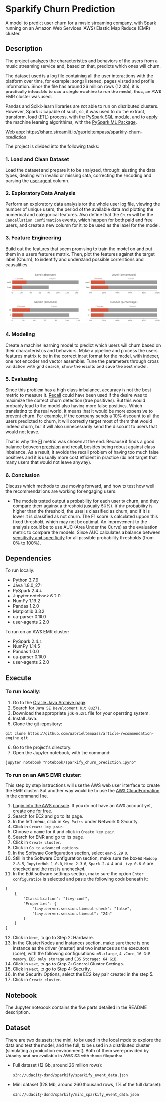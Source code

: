 # Sparkify Churn Prediction

A model to predict user churn for a music streaming company, with Spark running on an Amazon Web Services (AWS) Elastic Map Reduce (EMR) cluster.

## Description

The project analyzes the characteristics and behaviors of the users from a music streaming service and, based on that, predicts which ones will churn.

The dataset used is a log file containing all the user interactions with the platform over time, for example: songs listened, pages visited and profile information. Since the file has around 26 million rows (12 Gb), it is practically infeasible to use a single machine to run the model, thus, an AWS EMR cluster was used.

Pandas and Scikit-learn libraries are not able to run on distributed clusters. However, Spark is capable of such, so, it was used to do the extract, transform, load (ETL) process, with the [PySpark SQL module](https://spark.apache.org/docs/2.4.4/api/python/pyspark.sql.html), and to apply the machine learning algorithims, with the [PySpark ML Package](https://spark.apache.org/docs/2.4.4/api/python/pyspark.ml.html).

Web app: https://share.streamlit.io/gabrieltempass/sparkify-churn-prediction

The project is divided into the following tasks:

### 1. Load and Clean Dataset

Load the dataset and prepare it to be analyzed, through: ajusting the data types, dealing with invalid or missing data, correcting the encoding and parsing the [user agent](https://en.wikipedia.org/wiki/User_agent) column.

### 2. Exploratory Data Analysis

Perform an exploratory data analysis for the whole user log file, viewing the number of unique users, the period of the available data and plotting the numerical and categorical features. Also define that the `Churn` will be the `Cancellation Confirmation` events, which happen for both paid and free users, and create a new column for it, to be used as the label for the model.

### 3. Feature Engineering

Build out the features that seem promising to train the model on and put them in a users features matrix. Then, plot the features against the target label (Churn), to indentify and understand possible correlations and causalities.

![Screenshot](images/screenshot.png)

### 4. Modeling

Create a machine learning model to predict which users will churn based on their characteristics and behaviors. Make a pipeline and process the users features matrix to be in the correct input format for the model, with indexer, one hot encoder and vector assembler. Tune the parameters through cross validation with grid search, show the results and save the best model.

### 5. Evaluating

Since this problem has a high class imbalance, accuracy is not the best metric to measure it. [Recall](https://en.wikipedia.org/wiki/Precision_and_recall) could have been used if the desire was to maximize the correct churn detection (true positives). But this would probably lead to the model also having more false positives. Which translating to the real world, it means that it would be more expensive to prevent churn. For example, if the company sends a 10% discount to all the users predicted to churn, it will correctly target most of them that would indeed churn, but it will also unnecessarily send the discount to users that would not leave.

That is why the [F1](https://en.wikipedia.org/wiki/F-score) metric was chosen at the end. Because it finds a good balance between [precision](https://en.wikipedia.org/wiki/Precision_and_recall) and recall, besides being robust against class inbalance. As a result, it avoids the recall problem of having too much false positives and it is usually more cost efficient in practice (do not target that many users that would not leave anyway).

### 6. Conclusion

Discuss which methods to use moving forward, and how to test how well the recommendations are working for engaging users.

- The models tested output a probability for each user to churn, and they compare them against a threshold (usually 50%). If the probability is higher than the threshold, the user is classified as churn, and if it is lower it is classified as not churn. The F1 score is calculated uppon this fixed threshold, which may not be optimal. An improvement to the analysis could be to use AUC (Area Under the Curve) as the evaluation metric to compare the models. Since AUC calculates a balance between [sensitivity and specificity](https://en.wikipedia.org/wiki/Sensitivity_and_specificity) for all possible probability thresholds (from 0% to 100%).

## Dependencies

To run locally:
- Python 3.7.9
- Java 1.8.0_271
- PySpark 2.4.4
- Jupyter notebook 6.2.0
- NumPy 1.19.2
- Pandas 1.2.0
- Matplotlib 3.3.2
- ua-parser 0.10.0
- user-agents 2.2.0

To run on an AWS EMR cluster:
- PySpark 2.4.4
- NumPy 1.14.5
- Pandas 1.0.0
- ua-parser 0.10.0
- user-agents 2.2.0

## Execute

### To run locally:


1. Go to the [Oracle Java Archive page](https://www.oracle.com/java/technologies/javase/javase8u211-later-archive-downloads.html).
2. Search for `Java SE Development Kit 8u271`.
3. Download the appropriate `jdk-8u271` file for your operating system.
4. Install Java.
5. Clone the git repository:

```
git clone https://github.com/gabrieltempass/article-recommendation-engine.git
```

6. Go to the project's directory.
7. Open the Jupyter notebook, with the command:

```
jupyter notebook "notebook/sparkify_churn_prediction.ipynb"
```

### To run on an AWS EMR cluster:

This step by step instructions will use the AWS web user interface to create the EMR cluster. But another way would be to use the [AWS CloudFormation](https://docs.aws.amazon.com/AWSCloudFormation/latest/UserGuide/Welcome.html) in the command line.

1. [Login into the AWS console](https://console.aws.amazon.com/console/home). If you do not have an AWS account yet, [create one for free](https://aws.amazon.com/free/).
2. Search for EC2 and go to its page.
3. In the left menu, click in `Key Pairs`, under Network & Security.
4. Click in `Create key pair`.
5. Choose a name for it and click in `Create key pair`.
6. Search for EMR and go to its page.
7. Click in `Create cluster`.
8. Click in `Go to advanced options`.
9. In the Software Configuration section, select `emr-5.29.0`.
10. Still in the Software Configuration section, make sure the boxes `Hadoop 2.8.5`, `JupyterHub 1.0.0`, `Hive 2.3.6`, `Spark 2.4.4` and `Livy 0.6.0` are checked and the rest is unchecked.
11. In the Edit software settings section, make sure the option `Enter configuration` is selected and paste the following code beneath it:

```
[
    {
        "Classification": "livy-conf",
        "Properties": {
            "livy.server.session.timeout-check": "false",
            "livy.server.session.timeout": "24h"
        }
    }
]
```

12. Click in `Next`, to go to Step 2: Hardware.
13. In the Cluster Nodes and Instances section, make sure there is one instance as the driver (master) and two instances as the executors (core), with the following configurations: `m5.xlarge`, `4 vCore`, `16 GiB memory`, `EBS only storage` and `EBS Storage: 64 GiB`.
14. Click in `Next`, to go to Step 3: General Cluster Settings.
15. Click in `Next`, to go to Step 4: Security.
16. In the Security Options, select the EC2 key pair created in the step 5.
17. Click in `Create cluster`.

## Notebook

The Jupyter notebook contains the five parts detailed in the README description.

## Dataset

There are two datasets: the mini, to be used in the local mode to explore the data and test the model, and the full, to be used in a distributed cluster (simulating a production environment). Both of them were provided by Udacity and are available in AWS S3 with these filepaths:

- Full dataset (12 Gb, around 26 million rows):
  
  `s3n://udacity-dsnd/sparkify/sparkify_event_data.json`

- Mini dataset (128 Mb, around 260 thousand rows, 1% of the full dataset):
  
  `s3n://udacity-dsnd/sparkify/mini_sparkify_event_data.json`